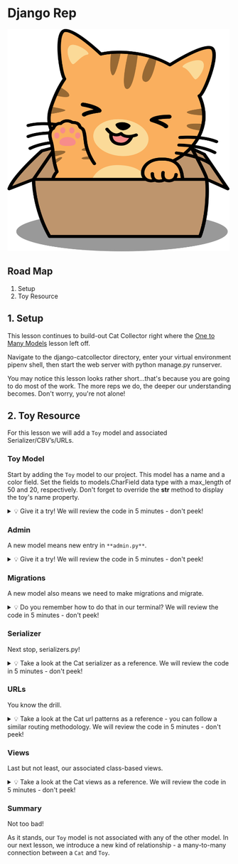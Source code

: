 # Django Rep

<img src="./cat-in-box.svg" style="height:500px; width:500px;">

## Road Map

1. Setup
2. Toy Resource

## 1. Setup

This lesson continues to build-out Cat Collector right where the [One to Many Models](/catcollector/one-to-many-models/README.md) lesson left off.

Navigate to the django-catcollector directory, enter your virtual environment pipenv shell, then start the web server with python manage.py runserver.

You may notice this lesson looks rather short...that's because you are going to do most of the work. The more reps we do, the deeper our understanding becomes. Don't worry, you're not alone!

## 2. Toy Resource

For this lesson we will add a `Toy` model and associated Serializer/CBV’s/URLs.

### Toy Model

Start by adding the `Toy` model to our project. This model has a name and a color field. Set the fields to models.CharField data type with a max_length of 50 and 20, respectively. Don't forget to override the __str__ method to display the toy's name property.

<details>
<summary>
💡 Give it a try! We will review the code in 5 minutes - don't peek!
</summary>

```python
# Add the Toy model
class Toy(models.Model):
  name = models.CharField(max_length=50)
  color = models.CharField(max_length=20)

  def __str__(self):
    return self.name
```
  
</details>

### Admin
A new model means new entry in `**admin.py**`.

<details>
<summary>
💡 Give it a try! We will review the code in 5 minutes - don't peek!
</summary>

```python
from django.contrib import admin

from .models import Cat, Feeding, Toy

admin.site.register(Cat)
admin.site.register(Feeding)
# add the Toy model
admin.site.register(Toy)
```
  
</details>

### Migrations
A new model also means we need to make migrations and migrate.

<details>
<summary>
💡 Do you remember how to do that in our terminal? We will review the code in 5 minutes - don't peek!
</summary>

```bash
python manage.py makemigrations
python manage.py migrate
```
  
</details>

### Serializer
Next stop, serializers.py!

<details>
<summary>
💡 Take a look at the Cat serializer as a reference. We will review the code in 5 minutes - don't peek!
</summary>

```python
from .models import Cat, Feeding, Toy

class ToySerializer(serializers.ModelSerializer):
  class Meta:
    model = Toy
    fields = '__all__'
```
  
</details>

### URLs
You know the drill.

<details>
<summary>
💡 Take a look at the Cat url patterns as a reference - you can follow a similar routing methodology. We will review the code in 5 minutes - don't peek!
</summary>

```python
from .views import Home, CatList, CatDetail, FeedingListCreate, FeedingDetail, ToyList, ToyDetail

urlpatterns = [
  # additional url patterns below
  path('toys/', ToyList.as_view(), name='toy-list'),
  path('toys/<int:id>/', ToyDetail.as_view(), name='toy-detail'),
]
```
  
</details>

### Views
Last but not least, our associated class-based views.

<details>
<summary>
💡 Take a look at the Cat views as a reference. We will review the code in 5 minutes - don't peek!
</summary>

```python
from .models import Cat, Feeding, Toy
from .serializers import CatSerializer, FeedingSerializer, ToySerializer

class ToyList(generics.ListCreateAPIView):
  queryset = Toy.objects.all()
  serializer_class = ToySerializer

class ToyDetail(generics.RetrieveUpdateDestroyAPIView):
  queryset = Toy.objects.all()
  serializer_class = ToySerializer
  lookup_field = 'id'
```
  
</details>

### Summary
Not too bad!
  
As it stands, our `Toy` model is not associated with any of the other model. In our next lesson, we introduce a new kind of relationship - a many-to-many connection between a `Cat` and `Toy`.

